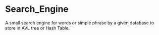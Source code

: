 # Search_Engine
A small search engine for words or simple phrase by a given database to store in AVL tree or Hash Table.

